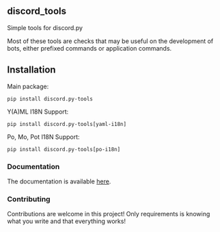 discord_tools
-------------

Simple tools for discord.py

Most of these tools are checks that may be useful on the development of bots, either prefixed
commands or application commands.

## Installation

Main package:
```shell
pip install discord.py-tools
```

Y(A)ML I18N Support:
```shell
pip install discord.py-tools[yaml-i18n]
```

Po, Mo, Pot I18N Support:
```shell
pip install discord.py-tools[po-i18n]
```


### Documentation

The documentation is available [here](https://discord-tools.readthedocs.io/en/).

### Contributing

Contributions are welcome in this project! Only requirements is knowing what you write
and that everything works!
